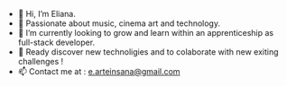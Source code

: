 - 👋 Hi, I’m Eliana.
- 👀 Passionate about music, cinema art and technology.
- 🌱 I’m currently looking to grow and learn within an apprenticeship as full-stack developer.
- 💞️ Ready discover new technoligies and to colaborate with new exiting challenges ! 
- 📫 Contact me at :   e.arteinsana@gmail.com

<!---
Arteinsana7/Arteinsana7 is a ✨ special ✨ repository because its `README.md` (this file) appears on your GitHub profile.
You can click the Preview link to take a look at your changes.
--->
